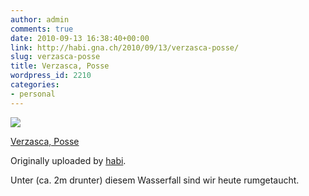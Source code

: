 ```yaml
---
author: admin
comments: true
date: 2010-09-13 16:38:40+00:00
link: http://habi.gna.ch/2010/09/13/verzasca-posse/
slug: verzasca-posse
title: Verzasca, Posse
wordpress_id: 2210
categories:
- personal
---
```



 [![](http://farm5.static.flickr.com/4154/4986616873_78d7c8c9f0_m.jpg)](http://www.flickr.com/photos/habi/4986616873/)
   

 
  [Verzasca, Posse](http://www.flickr.com/photos/habi/4986616873/)
    

  Originally uploaded by [habi](http://www.flickr.com/people/habi/).
 



Unter (ca. 2m drunter) diesem Wasserfall sind wir heute rumgetaucht.
  

